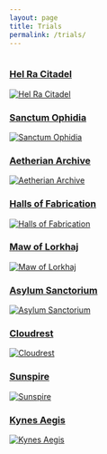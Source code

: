 ```yaml
---
layout: page
title: Trials
permalink: /trials/
---
```


<div class="row">
  <div class="column third">
    <a href="{{ site.baseurl }}/trials/hel-ra-citadel">
      <h3>Hel Ra Citadel</h3>
      <img src="{{ site.baseurl }}/images/trials/HRC.jpg" alt="Hel Ra Citadel" />
    </a>
  </div>
  <div class="column third">
    <a href="{{ site.baseurl }}/trials/sanctum-ophidia">
      <h3>Sanctum Ophidia</h3>
      <img src="{{ site.baseurl }}/images/trials/SO.jpg" alt="Sanctum Ophidia" />
    </a>
  </div>
  <div class="column third">
    <a href="{{ site.baseurl }}/trials/aetherian-archive">
      <h3>Aetherian Archive</h3>
      <img src="{{ site.baseurl }}/images/trials/AA.jpg" alt="Aetherian Archive" />
    </a>
  </div>
  <div class="column third">
    <a href="{{ site.baseurl }}/trials/halls-of-fabrication">
      <h3>Halls of Fabrication</h3>
      <img src="{{ site.baseurl }}/images/trials/HoF.jpg" alt="Halls of Fabrication" />
    </a>
  </div>
  <div class="column third soon">
    <a href="#">
      <h3>Maw of Lorkhaj</h3>
      <img src="{{ site.baseurl }}/images/trials/MoL.jpg" alt="Maw of Lorkhaj" />
    </a>
  </div>
  <div class="column third">
    <a href="{{ site.baseurl }}/trials/asylum-sanctorium">
      <h3>Asylum Sanctorium</h3>
      <img src="{{ site.baseurl }}/images/trials/AS.jpg" alt="Asylum Sanctorium" />
    </a>
  </div>
  <div class="column third soon">
    <a href="#">
      <h3>Cloudrest</h3>
      <img src="{{ site.baseurl }}/images/trials/CR.jpg" alt="Cloudrest" />
    </a>
  </div>
  <div class="column third soon">
    <a href="#">
      <h3>Sunspire</h3>
      <img src="{{ site.baseurl }}/images/trials/SS.jpg" alt="Sunspire" />
    </a>
  </div>
  <div class="column third soon">
    <a href="#">
      <h3>Kynes Aegis</h3>
      <img src="{{ site.baseurl }}/images/trials/KA.jpg" alt="Kynes Aegis" />
    </a>
  </div>
</div>
